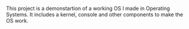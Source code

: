 This project is a demonstartion of a working OS I made in Operating Systems. It includes a kernel, console and other components to make the OS work. 
